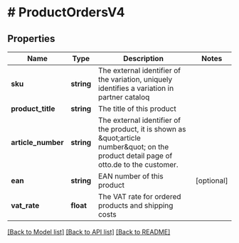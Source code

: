 # # ProductOrdersV4

## Properties

Name | Type | Description | Notes
------------ | ------------- | ------------- | -------------
**sku** | **string** | The external identifier of the variation, uniquely identifies a variation in partner cataloq |
**product_title** | **string** | The title of this product |
**article_number** | **string** | The external identifier of the product, it is shown as \&quot;article number\&quot; on the product detail page of otto.de to the customer. |
**ean** | **string** | EAN number of this product | [optional]
**vat_rate** | **float** | The VAT rate for ordered products and shipping costs |

[[Back to Model list]](../../README.md#models) [[Back to API list]](../../README.md#endpoints) [[Back to README]](../../README.md)
